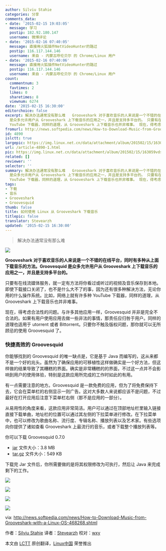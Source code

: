 ```yaml
---
author: Silviu Stahie
categories: 分享
comments_data:
- date: '2015-02-15 19:03:05'
  message: 学习
  postip: 182.92.180.147
  username: 微博评论
- date: '2015-02-16 07:40:05'
  message: 直接用火狐插件NetVideoHunter的路过
  postip: 116.117.144.146
  username: 来自 - 内蒙古呼伦贝尔 的 Chrome/Linux 用户
- date: '2015-02-16 07:40:06'
  message: 直接用火狐插件NetVideoHunter的路过
  postip: 116.117.144.146
  username: 来自 - 内蒙古呼伦贝尔 的 Chrome/Linux 用户
count:
  commentnum: 3
  favtimes: 2
  likes: 0
  sharetimes: 8
  viewnum: 6274
date: '2015-02-15 16:30:00'
editorchoice: false
excerpt: 解决办法通常没有那么难   Grooveshark 对于喜欢音乐的人来说是一个不错的在线平台，同时有多种从上面下载音乐的方法。Groovesquid
  是众多允许用户从 Grooveshark 上下载音乐的应用之一，并且是支持多平台的。 只要有在线流媒体服务，就一定有方法将你看过或听过的视频及音乐保存到本地。即使下载接口关闭了，也不是什么大不了的事，因为还有很多种解决方法，无论你用的什么操作系统。比如，网络上就有许多种
  YouTube 下载器，同样的道理，从 Grooveshark 上下载音乐也并非难事。 现在，得考虑合法性的问题。与许多其他应用一样，Groovesq
fromurl: http://news.softpedia.com/news/How-to-Download-Music-from-Grooveshark-with-a-Linux-OS-468268.shtml
id: 4890
islctt: true
largepic: https://img.linux.net.cn/data/attachment/album/201502/15/163059vdst06cb6fzjllsl.jpg
url: /article-4890-1.html
pic: https://img.linux.net.cn/data/attachment/album/201502/15/163059vdst06cb6fzjllsl.jpg.thumb.jpg
related: []
reviewer: ''
selector: ''
summary: 解决办法通常没有那么难   Grooveshark 对于喜欢音乐的人来说是一个不错的在线平台，同时有多种从上面下载音乐的方法。Groovesquid
  是众多允许用户从 Grooveshark 上下载音乐的应用之一，并且是支持多平台的。 只要有在线流媒体服务，就一定有方法将你看过或听过的视频及音乐保存到本地。即使下载接口关闭了，也不是什么大不了的事，因为还有很多种解决方法，无论你用的什么操作系统。比如，网络上就有许多种
  YouTube 下载器，同样的道理，从 Grooveshark 上下载音乐也并非难事。 现在，得考虑合法性的问题。与许多其他应用一样，Groovesq
tags:
- 下载
- 音乐
- Grooveshark
- Groovesquid
thumb: false
title: 如何使用 Linux 从 Grooveshark 下载音乐
titlepic: false
translator: Stevearzh
updated: '2015-02-15 16:30:00'
---
```



> 
> 解决办法通常没有那么难
> 
> 
> 


![](/data/attachment/album/201502/15/163059vdst06cb6fzjllsl.jpg)


**Grooveshark 对于喜欢音乐的人来说是一个不错的在线平台，同时有多种从上面下载音乐的方法。Groovesquid 是众多允许用户从 Grooveshark 上下载音乐的应用之一，并且是支持多平台的。**


只要有在线流媒体服务，就一定有方法将你看过或听过的视频及音乐保存到本地。即使下载接口关闭了，也不是什么大不了的事，因为还有很多种解决方法，无论你用的什么操作系统。比如，网络上就有许多种 YouTube 下载器，同样的道理，从 Grooveshark 上下载音乐也并非难事。


现在，得考虑合法性的问题。与许多其他应用一样，Groovesquid 并非是完全不合法的。如果有用户使用应用去做一些非法的事情，那责任应归咎于用户。同样的道理也适用于 utorrent 或者 Bittorrent。只要你不触及版权问题，那你就可以无所顾忌的使用 Groovesquid 了。


### 快捷高效的 Groovesquid


你能够找到的 Groovesquid 的唯一缺点是，它是基于 Java 而编写的，这从来都不是一个好的兆头。虽然为了确保应用的可移植性这样做确实是一个好方法，但这样做的结果导致了其糟糕的界面。确实是非常糟糕的的界面，不过这一点并不会影响到用户的使用体验，特别是这款应用所完成的工作时如此的有用。


有一点需要注意的地方。Groovesquid 是一款免费的应用，但为了将免费保持下去，它会在菜单栏的右侧显示一则广告。这对大多数人来说都应该不是问题，不过最好在打开应用后注意下菜单栏右侧（那不是应用的一部分）。


从易用性的角度来看，这款应用非常简洁。用户可以通过在顶部地址栏里输入链接直接下载单曲，地址栏的位置可以通过其左侧的下拉菜单进行修改。在下拉菜单中，也可以修改为歌曲名称、流行度、专辑名称、播放列表以及艺术家。有些选项向你提供了诸如查看 Grooveshark 上最流行的音乐，或者下载整个播放列表等。


你可以下载 Groovesquid 0.7.0


* [jar](https://github.com/groovesquid/groovesquid/releases/download/v0.7.0/Groovesquid.jar) 文件大小：3.8 MB
* [tar.gz](https://github.com/groovesquid/groovesquid/archive/v0.7.0.tar.gz) 文件大小：549 KB


下载完 Jar 文件后，你所需要做的是将其权限修改为可执行，然后让 Java 来完成剩下的工作。


![](/data/attachment/album/201502/15/163100qujtmjer9vzk9b5a.jpg)


![](/data/attachment/album/201502/15/163101jq115pqq4c7l5r77.jpg)


![](/data/attachment/album/201502/15/163101gtppt9h68pohzaqt.jpg)


![](/data/attachment/album/201502/15/163102pvtboy3ybpopsa06.jpg)


via: <http://news.softpedia.com/news/How-to-Download-Music-from-Grooveshark-with-a-Linux-OS-468268.shtml>


作者：[Silviu Stahie](http://news.softpedia.com/editors/browse/silviu-stahie) 译者：[Stevearzh](https://github.com/Stevearzh) 校对：[wxy](https://github.com/wxy)


本文由 [LCTT](https://github.com/LCTT/TranslateProject) 原创翻译，[Linux中国](http://linux.cn/) 荣誉推出
